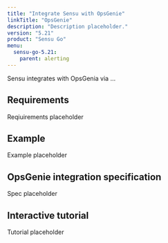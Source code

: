 ```yaml
---
title: "Integrate Sensu with OpsGenie"
linkTitle: "OpsGenie"
description: "Description placeholder."
version: "5.21"
product: "Sensu Go"
menu:
  sensu-go-5.21:
    parent: alerting
---
```


Sensu integrates with OpsGenia via ...

## Requirements

Reqiuirements placeholder

## Example

Example placeholder

## OpsGenie integration specification

Spec placeholder

## Interactive tutorial

Tutorial placeholder

